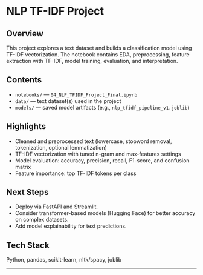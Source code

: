 # NLP TF-IDF Project

## Overview
This project explores a text dataset and builds a classification model using TF-IDF vectorization.
The notebook contains EDA, preprocessing, feature extraction with TF-IDF, model training, evaluation, and interpretation.

## Contents
- `notebooks/` — `04_NLP_TFIDF_Project_Final.ipynb`
- `data/` — text dataset(s) used in the project
- `models/` — saved model artifacts (e.g., `nlp_tfidf_pipeline_v1.joblib`)

## Highlights
- Cleaned and preprocessed text (lowercase, stopword removal, tokenization, optional lemmatization)
- TF-IDF vectorization with tuned n-gram and max-features settings
- Model evaluation: accuracy, precision, recall, F1-score, and confusion matrix
- Feature importance: top TF-IDF tokens per class

## Next Steps
- Deploy via FastAPI and Streamlit.
- Consider transformer-based models (Hugging Face) for better accuracy on complex datasets.
- Add model explainability for text predictions.

## Tech Stack
Python, pandas, scikit-learn, nltk/spacy, joblib

---

